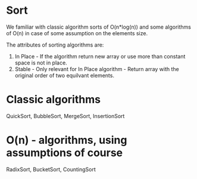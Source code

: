 # Sort
We familiar with classic algorithm sorts of O(n*log(n)) and some algorithms of O(n) in case of some assumption on the elements size.

The attributes of sorting algorithms are:
1) In Place - If the algorithm return new array or use more than constant space is not in place.
2) Stable - Only relevant for In Place algorithm - Return array with the original order of two equilvant elements.

# Classic algorithms
QuickSort, BubbleSort, MergeSort, InsertionSort

# O(n) - algorithms, using assumptions of course
RadixSort, BucketSort, CountingSort